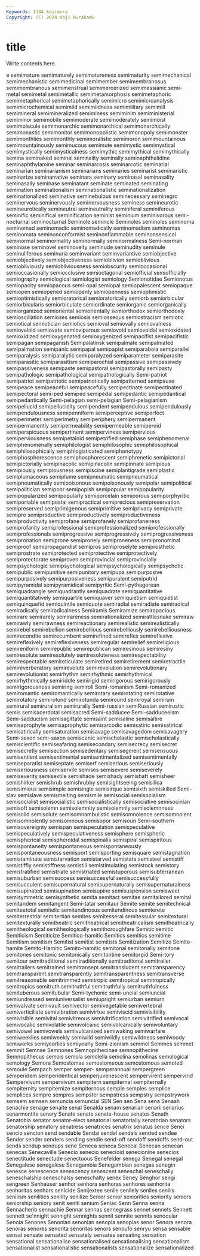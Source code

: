 ```yaml
---
Keywords: 1344 kojimura
Copyright: (C) 2024 Koji Murakami
---
```


# title

Write contents here.



e semimature semimaturely semimatureness semimaturity semimechanical
semimechanistic semimedicinal semimember semimembranosus semimembranous semimenstrual semimercerized semimessianic semi-metal semimetal
semimetallic semimetamorphosis semimetaphoric semimetaphorical semimetaphorically semimicro semimicroanalysis semimicrochemical semimild semimildness
semimilitary semimill semimineral semimineralized semiminess semiminim semiministerial semiminor semimobile semimoderate
semimoderately semimoist semimolecule semimonarchic semimonarchical semimonarchically semimonastic semimonitor semimonopolistic semimonopoly
semimonster semimonthlies semimonthly semimoralistic semimoron semimountainous semimountainously semimucous semimute semimystic
semimystical semimystically semimysticalness semimythic semimythical semimythically semina seminaked seminal seminality
seminally seminaphthalidine seminaphthylamine seminar seminarcosis seminarcotic seminarial seminarian seminarianism seminarians
seminaries seminarist seminaristic seminarize seminarrative seminars seminary seminasal seminasality seminasally
seminase seminatant seminate seminated seminating semination seminationalism seminationalistic seminationalization seminationalized
seminative seminebulous seminecessary seminegro seminervous seminervously seminervousness seminess semineurotic semineurotically
semineutral semineutrality seminiferal seminiferous seminific seminifical seminification seminist seminium seminivorous
semi-nocturnal seminocturnal Seminole seminole Seminoles seminoles seminoma seminomad seminomadic seminomadically
seminomadism seminomas seminomata seminonconformist seminonflammable seminonsensical seminormal seminormality seminormally seminormalness
Semi-norman seminose seminovel seminovelty seminude seminudity seminule seminuliferous seminuria seminvariant
seminvariantive semiobjective semiobjectively semiobjectiveness semioblivion semioblivious semiobliviously semiobliviousness semiobscurity semioccasional
semioccasionally semiocclusive semioctagonal semiofficial semiofficially semiography semiological semiologist semiology Semionotidae
Semionotus semiopacity semiopacous semi-opal semiopal semiopalescent semiopaque semiopen semiopened semiopenly
semiopenness semioptimistic semioptimistically semioratorical semioratorically semiorb semiorbicular semiorbicularis semiorbiculate semiordinate
semiorganic semiorganically semiorganized semioriental semiorientally semiorthodox semiorthodoxly semioscillation semioses semiosis
semiosseous semiostracism semiotic semiotical semiotician semiotics semioval semiovally semiovalness semiovaloid
semiovate semioviparous semiovoid semiovoidal semioxidated semioxidized semioxygenated semioxygenized semipacifist semipacifistic
semipagan semipaganish Semipalatinsk semipalmate semipalmated semipalmation semipanic semipapal semipapist semiparabola
semiparallel semiparalysis semiparalytic semiparalyzed semiparameter semiparasite semiparasitic semiparasitism semiparochial semipassive
semipassively semipassiveness semipaste semipastoral semipastorally semipasty semipathologic semipathological semipathologically Semi-patriot
semipatriot semipatriotic semipatriotically semipatterned semipause semipeace semipeaceful semipeacefully semipectinate semipectinated
semipectoral semi-ped semiped semipedal semipedantic semipedantical semipedantically Semi-pelagian semi-pelagian Semi-pelagianism
semipellucid semipellucidity semipendent semipendulous semipendulously semipendulousness semipenniform semiperceptive semiperfect semiperimeter
semiperimetry semiperiphery semipermanent semipermanently semipermeability semipermeable semiperoid semiperspicuous semipertinent semiperviness
semipervious semiperviousness semipetaloid semipetrified semiphase semiphenomenal semiphenomenally semiphilologist semiphilosophic semiphilosophical
semiphilosophically semiphlogisticated semiphonotypy semiphosphorescence semiphosphorescent semiphrenetic semipictorial semipictorially semipinacolic semipinacolin
semipinnate semipious semipiously semipiousness semipiscine semiplantigrade semiplastic semiplumaceous semiplume semipneumatic
semipneumatical semipneumatically semipoisonous semipoisonously semipolar semipolitical semipolitician semipoor semipopish semipopular
semipopularity semipopularized semipopularly semiporcelain semiporous semiporphyritic semiportable semipostal semipractical semiprecious
semipreservation semipreserved semiprimigenous semiprimitive semiprivacy semiprivate semipro semiproductive semiproductively semiproductiveness
semiproductivity semiprofane semiprofanely semiprofaneness semiprofanity semiprofessional semiprofessionalized semiprofessionally semiprofessionals semiprogressive
semiprogressively semiprogressiveness semipronation semiprone semipronely semiproneness semipronominal semiproof semipropagandist semipros
semiproselyte semiprosthetic semiprostrate semiprotected semiprotective semiprotectively semiprotectorate semiproven semiprovincial semiprovincially
semipsychologic semipsychological semipsychologically semipsychotic semipublic semipunitive semipunitory semipupa semipurposive semipurposively
semipurposiveness semipurulent semiputrid semipyramidal semipyramidical semipyritic Semi-pythagorean semiquadrangle semiquadrantly semiquadrate
semiquantitative semiquantitatively semiquartile semiquaver semiquietism semiquietist semiquinquefid semiquintile semiquote semiradial
semiradiate semiradical semiradically semiradicalness Semiramis Semiramize semirapacious semirare semirarely semirareness
semirationalized semirattlesnake semiraw semirawly semirawness semireactionary semirealistic semirealistically semirebel semirebellion
semirebellious semirebelliously semirebelliousness semirecondite semirecumbent semirefined semireflex semireflexive semireflexively semireflexiveness
semiregular semirelief semireligious semireniform semirepublic semirepublican semiresinous semiresiny semiresolute semiresolutely
semiresoluteness semirespectability semirespectable semireticulate semiretired semiretirement semiretractile semireverberatory semirevolute semirevolution
semirevolutionary semirevolutionist semirhythm semirhythmic semirhythmical semirhythmically semiriddle semirigid semirigorous semirigorously
semirigorousness semiring semiroll Semi-romanism Semi-romanized semiromantic semiromantically semirotary semirotating semirotative
semirotatory semirotund semirotunda semiround semiroyal semiruin semirural semiruralism semirurally Semi-russian
semiRussian semirustic semis semisacerdotal semisacred Semi-sadducee Semi-sadduceeism Semi-sadducism semisagittate semisaint
semisaline semisaltire semisaprophyte semisaprophytic semisarcodic semisatiric semisatirical semisatirically semisaturation semisavage
semisavagedom semisavagery Semi-saxon semi-saxon semiscenic semischolastic semischolastically semiscientific semiseafaring semisecondary
semisecrecy semisecret semisecretly semisection semisedentary semisegment semisensuous semisentient semisentimental semisentimentalized
semisentimentally semiseparatist semiseptate semiserf semiserious semiseriously semiseriousness semiservile semises semisevere
semiseverely semiseverity semisextile semishade semishady semishaft semisheer semishirker semishrub semishrubby
semisightseeing semisilica semisimious semisimple semisingle semisirque semisixth semiskilled Semi-slav semislave
semismelting semismile semisocial semisocialism semisocialist semisocialistic semisocialistically semisociative semisocinian semisoft
semisolemn semisolemnity semisolemnly semisolemnness semisolid semisolute semisomnambulistic semisomnolence semisomnolent semisomnolently
semisomnous semisopor semisoun Semi-southern semisovereignty semispan semispeculation semispeculative semispeculatively semispeculativeness
semisphere semispheric semispherical semispheroidal semispinalis semispiral semispiritous semispontaneity semispontaneous semispontaneously
semispontaneousness semisport semisporting semisquare semistagnation semistaminate semistarvation semistarved semistate semisteel
semistiff semistiffly semistiffness semistill semistimulating semistock semistory semistratified semistriate semistriated
semistuporous semisubterranean semisuburban semisuccess semisuccessful semisuccessfully semisucculent semisupernatural semisupernaturally semisupernaturalness
semisupinated semisupination semisupine semisuspension semisweet semisymmetric semisynthetic semita semitact semitae
semitailored semital semitandem semitangent Semi-tatar semitaur Semite semite semitechnical semiteetotal
semitelic semitendinosus semitendinous semiterete semiterrestrial semitertian semites semitesseral semitessular semitextural
semitexturally semitheatric semitheatrical semitheatricalism semitheatrically semitheological semitheologically semithoroughfare Semitic semitic
Semiticism Semiticize Semitico-hamitic Semitics semitics semitime Semitism semitism Semitist semitist
semitists Semitization Semitize Semito-hamite Semito-Hamitic Semito-hamitic semitonal semitonally semitone semitones
semitonic semitonically semitontine semitorpid Semi-tory semitour semitraditional semitraditionally semitraditonal semitrailer
semitrailers semitrained semitransept semitranslucent semitransparency semitransparent semitransparently semitransparentness semitransverse semitreasonable
semitrimmed semitropic semitropical semitropically semitropics semitruth semitruthful semitruthfully semitruthfulness semituberous
semitubular Semi-tychonic semi-uncial semiuncial semiundressed semiuniversalist semiupright semiurban semiurn semivalvate
semivault semivector semivegetable semivertebral semiverticillate semivibration semivirtue semiviscid semivisibility semivisible
semivital semivitreous semivitrification semivitrified semivocal semivocalic semivolatile semivolcanic semivolcanically semivoluntary
semivowel semivowels semivulcanized semiwaking semiwarfare semiweeklies semiweekly semiwild semiwildly semiwildness
semiwoody semiworks semiyearlies semiyearly Semi-zionism semmel Semmes semmet semmit Semnae
Semnones Semnopithecinae semnopithecine Semnopithecus semois semola semolella semolina semolinas semological
semology Semora Semostomae semostomeous semostomous semoted semoule Sempach semper semper-
semperannual sempergreen semperidem semperidentical semperjuvenescent sempervirent sempervirid Sempervivum sempervivum sempitern
sempiternal sempiternally sempiternity sempiternize sempiternous semple semples semplice semplices sempre
sempres sempster sempstress sempstry sempstrywork semsem semsen semuncia semuncial SEN
Sen sen Sena sena Senaah senachie senage senaite senal Senalda
senam senarian senarii senarius senarmontite senary Senate senate senate-house senates
Senath Senatobia senator senator-elect senatorial senatorially senatorian senators senatorship senatory
senatress senatrices senatrix senatus sence Senci sencio sencion send sendable
Sendai sendal sendals sended sendee Sender sender senders sending sendle
send-off sendoff sendoffs send-out sends sendup sendups sene Seneca seneca
Senecal Senecan senecan senecas Senecaville Senecio senecio senecioid senecionine senecios
senectitude senectude senectuous Senefelder senega Senegal senegal Senegalese senegalese Senegambia
Senegambian senegas senegin senesce senescence senescency senescent seneschal seneschally seneschalship
seneschalsy seneschalty senex Seney Senghor sengi sengreen Senhauser senhor senhora
senhoras senhores senhorita senhoritas senhors senicide Senijextee senile senilely seniles
senilis senilism senilities senility senilize Senior senior seniorities seniority seniors
seniorship seniory senit seniti senium Senlac Senn Senna senna Sennacherib
sennachie Sennar sennas sennegrass sennet sennets Sennett sennett se'nnight sennight
sennights sennit sennite sennits senocular Senoia Senones Senonian senonian senopia
senopias senor Senora senora senoras senores senorita senoritas senors senoufo
senryu sensa sensable sensal sensate sensated sensately sensates sensating sensation
sensational sensationalise sensationalised sensationalising sensationalism sensationalist sensationalistic sensationalists sensationalize sensationalized
